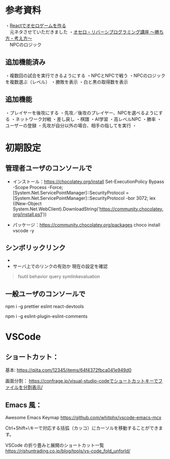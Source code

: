# 参考資料
・[Reactでオセロゲームを作る](https://bagelee.com/programming/react-othello/)  
　元ネタさせていただきました
・[オセロ・リバーシプログラミング講座 ～勝ち方・考え方～](https://uguisu.skr.jp/othello/)  
　NPCのロジック

## 追加機能済み
・複数回の試合を実行できるようにする
・NPCとNPCで戦う
・NPCのロジックを複数選ぶ（レベル）
・勝敗を表示
・白と黒の取得数を表示

## 追加機能
・プレイヤーを後攻にする
・先攻／後攻のプレイヤー、NPCを選べるようにする
・ネットワーク対戦
・差し戻し
・棋譜
・AI学習
・高レベルNPC
・勝率
・ユーザーの登録
・先攻が自分以外の場合、相手の指してを実行
・

# 初期設定

## 管理者ユーザのコンソールで

- インストール：https://chocolatey.org/install
  Set-ExecutionPolicy Bypass -Scope Process -Force; [System.Net.ServicePointManager]::SecurityProtocol = [System.Net.ServicePointManager]::SecurityProtocol -bor 3072; iex ((New-Object System.Net.WebClient).DownloadString('https://community.chocolatey.org/install.ps1'))

- パッケージ：https://community.chocolatey.org/packages
  choco install vscode -y

## シンボリックリンク
* 
* サーバ上でのリンクの有効か
現在の設定を確認
> fsutil behavior query symlinkevaluation

## 一般ユーザのコンソールで

npm i -g prettier eslint react-devtools

npm i -g eslint-plugin-eslint-comments

# VSCode

## ショートカット：

基本:
https://qiita.com/12345/items/64f4372fbca041e949d0

画面分割：
https://confrage.jp/visual-studio-codeでショートカットキーでファイルを分割表示/

## Emacs 風：

Awesome Emacs Keymap
https://github.com/whitphx/vscode-emacs-mcx

Ctrl+Shift+\キーで対応する括弧（カッコ）にカーソルを移動することができます。

VSCode の折り畳みと展開のショートカット一覧
https://rishuntrading.co.jp/blog/tools/vs-code_fold_unforld/
